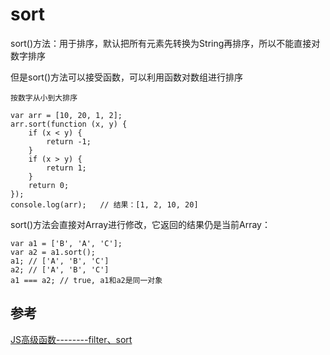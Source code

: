 # sort
sort()方法：用于排序，默认把所有元素先转换为String再排序，所以不能直接对数字排序

但是sort()方法可以接受函数，可以利用函数对数组进行排序
```
按数字从小到大排序

var arr = [10, 20, 1, 2];
arr.sort(function (x, y) {
    if (x < y) {
        return -1;
    }
    if (x > y) {
        return 1;
    }
    return 0;
});
console.log(arr);   // 结果：[1, 2, 10, 20]
```
sort()方法会直接对Array进行修改，它返回的结果仍是当前Array：

```
var a1 = ['B', 'A', 'C'];
var a2 = a1.sort();
a1; // ['A', 'B', 'C']
a2; // ['A', 'B', 'C']
a1 === a2; // true, a1和a2是同一对象
```

## 参考
[JS高级函数--------filter、sort](https://blog.csdn.net/baidu_36065997/article/details/79081643)


